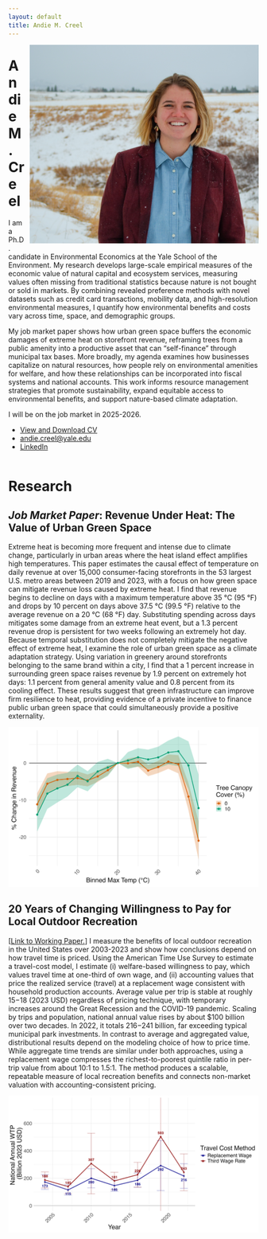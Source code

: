 ```yaml
---
layout: default
title: Andie M. Creel
---
```


<div style="float: right; margin-left: 10px; margin-bottom: 10px;">
    <img src="photos/DSC_0102.jpg" alt="Andie Creel" style="max-height: 400px;">
</div>

# Andie M. Creel 
I am a Ph.D. candidate in Environmental Economics at the Yale School of the Environment. My research develops large-scale empirical measures of the economic value of natural capital and ecosystem services, measuring values often missing from traditional statistics because nature is not bought or sold in markets. By combining revealed preference methods with novel datasets such as credit card transactions, mobility data, and high-resolution environmental measures, I quantify how environmental benefits and costs vary across time, space, and demographic groups.

My job market paper shows how urban green space buffers the economic damages of extreme heat on storefront revenue, reframing trees from a public amenity into a productive asset that can “self-finance” through municipal tax bases. More broadly, my agenda examines how businesses capitalize on natural resources, how people rely on environmental amenities for welfare, and how these relationships can be incorporated into fiscal systems and national accounts. This work informs resource management strategies that promote sustainability, expand equitable access to environmental benefits, and support nature-based climate adaptation.

I will be on the job market in 2025-2026.

- [View and Download CV](creel_cv.pdf)
- [andie.creel@yale.edu](mailto:andie.creel@yale.edu)
- [LinkedIn](https://www.linkedin.com/in/andie-creel-7552b9b1/)

<div style="clear: both;"></div>

# Research

## *Job Market Paper*: Revenue Under Heat: The Value of Urban Green Space

Extreme heat is becoming more frequent and intense due to climate change, particularly in urban areas where the heat island effect amplifies high temperatures. This paper estimates the causal effect of temperature on daily revenue at over 15,000 consumer-facing storefronts in the 53 largest U.S. metro areas between 2019 and 2023, with a focus on how green space can mitigate revenue loss caused by extreme heat. I find that revenue begins to decline on days with a maximum temperature above 35 °C (95 °F) and drops by 10 percent on days above 37.5 °C (99.5 °F) relative to the average revenue on a 20 °C (68 °F) day. Substituting spending across days mitigates some damage from an extreme heat event, but a 1.3 percent revenue drop is persistent for two weeks following an extremely hot day. Because temporal substitution does not completely mitigate the negative effect of extreme heat, I examine the role of urban green space as a climate adaptation strategy. Using variation in greenery around storefronts belonging to the same brand within a city, I find that a 1 percent increase in surrounding green space raises revenue by 1.9 percent on extremely hot days: 1.1 percent from general amenity value and 0.8 percent from its cooling effect. These results suggest that green infrastructure can improve firm resilience to heat, providing evidence of a private incentive to finance public urban green space that could simultaneously provide a positive externality. 

![Figure 2](figures/green_space_2.5.jpg)

## 20 Years of Changing Willingness to Pay for Local Outdoor Recreation

\[[Link to Working Paper.](working_papers/creel_local_recreation.pdf)\] I measure the benefits of local outdoor recreation in the United States over 2003-2023 and show how conclusions depend on how travel time is priced. Using the American Time Use Survey to estimate a travel-cost model, I estimate (i) welfare-based willingness to pay, which values travel time at one-third of own wage, and (ii) accounting values that price the realized service (travel) at a replacement wage consistent with household production accounts. Average value per trip is stable at roughly $15-$18 (2023 USD) regardless of pricing technique, with temporary increases around the Great Recession and the COVID-19 pandemic. Scaling by trips and population, national annual value rises by about $100 billion over two decades. In 2022, it totals $216-$241 billion, far exceeding typical municipal park investments. In contrast to average and aggregated value, distributional results depend on the modeling choice of how to price time. While aggregate time trends are similar under both approaches, using a replacement wage compresses the richest-to-poorest quintile ratio in per-trip value from about 10:1 to 1.5:1. The method produces a scalable, repeatable measure of local recreation benefits and connects non-market valuation with accounting-consistent pricing. 


![Figure 1](figures/pref_WTP_national.png)




